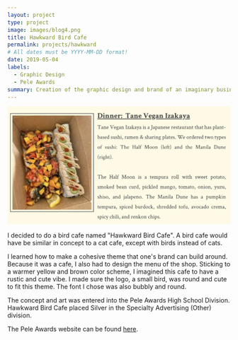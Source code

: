```yaml
---
layout: project
type: project
image: images/blog4.png
title: Hawkward Bird Cafe
permalink: projects/hawkward
# All dates must be YYYY-MM-DD format!
date: 2019-05-04
labels:
  - Graphic Design
  - Pele Awards
summary: Creation of the graphic design and brand of an imaginary business. 
---
```


<img class="ui large right floated rounded image" src="../images/blog1.png">

I decided to do a bird cafe named "Hawkward Bird Cafe". A bird cafe would have be similar in concept to a cat cafe, except with birds instead of cats. 

I learned how to make a cohesive theme that one's brand can build around. Because it was a cafe, I also had to design the menu of the shop. Sticking to a warmer yellow and brown color scheme, I imagined this cafe to have a rustic and cute vibe. I made sure the logo, a small bird, was round and cute to fit this theme. The font I chose was also bubbly and round. 

The concept and art was entered into the Pele Awards High School Division. Hawkward Bird Cafe placed Silver in the Specialty Advertising (Other) division. 

The Pele Awards website can be found [here](https://www.peleawards.com/).
